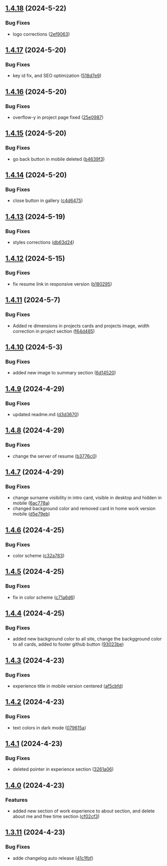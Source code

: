 

## [1.4.18](https://github.com/emanuelpps/emp-portfolio/compare/v1.4.17...v1.4.18) (2024-5-22)


### Bug Fixes

* logo corrections ([2ef9063](https://github.com/emanuelpps/emp-portfolio/commit/2ef9063cfc1a38cab6928e9611da82d958e09c36))

## [1.4.17](https://github.com/emanuelpps/emp-portfolio/compare/v1.4.16...v1.4.17) (2024-5-20)


### Bug Fixes

* key id fix, and SEO optimization ([518d7e9](https://github.com/emanuelpps/emp-portfolio/commit/518d7e93563f3ba23a783bfc34d6f475d8f07af8))

## [1.4.16](https://github.com/emanuelpps/emp-portfolio/compare/v1.4.15...v1.4.16) (2024-5-20)


### Bug Fixes

* overflow-y in project page fixed ([25e0987](https://github.com/emanuelpps/emp-portfolio/commit/25e09879cec94052a32dddabccc196cf381915af))

## [1.4.15](https://github.com/emanuelpps/emp-portfolio/compare/v1.4.14...v1.4.15) (2024-5-20)


### Bug Fixes

* go back button in mobile deleted ([b4639f3](https://github.com/emanuelpps/emp-portfolio/commit/b4639f3068dde76ed7168a7321e9e2fffff25b5d))

## [1.4.14](https://github.com/emanuelpps/emp-portfolio/compare/v1.4.13...v1.4.14) (2024-5-20)


### Bug Fixes

* close button in gallery ([c4d6475](https://github.com/emanuelpps/emp-portfolio/commit/c4d64750a59f94d4748cff96e69d814176afc800))

## [1.4.13](https://github.com/emanuelpps/emp-portfolio/compare/v1.4.12...v1.4.13) (2024-5-19)


### Bug Fixes

* styles corrections ([db63d24](https://github.com/emanuelpps/emp-portfolio/commit/db63d24bd871dda5c8fbfe1215448bc6221daac9))

## [1.4.12](https://github.com/emanuelpps/emp-portfolio/compare/v1.4.11...v1.4.12) (2024-5-15)


### Bug Fixes

* fix resume link in responsive version ([b180295](https://github.com/emanuelpps/emp-portfolio/commit/b18029573000230c3ef220114439aedbfeee830c))

## [1.4.11](https://github.com/emanuelpps/emp-portfolio/compare/v1.4.10...v1.4.11) (2024-5-7)


### Bug Fixes

* Added re dimensions in projects cards and projects image, width correction in project section ([f64d485](https://github.com/emanuelpps/emp-portfolio/commit/f64d4859784ac55f289259e2e7422c78b937731c))

## [1.4.10](https://github.com/emanuelpps/emp-portfolio/compare/v1.4.9...v1.4.10) (2024-5-3)


### Bug Fixes

* added new image to summary section ([6d14520](https://github.com/emanuelpps/emp-portfolio/commit/6d14520d8aee93aba32f743e4e2e6058683d1b3d))

## [1.4.9](https://github.com/emanuelpps/emp-portfolio/compare/v1.4.8...v1.4.9) (2024-4-29)


### Bug Fixes

* updated readme.md ([d3d3670](https://github.com/emanuelpps/emp-portfolio/commit/d3d36701f089adb3d2b63d830996961303581a76))

## [1.4.8](https://github.com/emanuelpps/emp-portfolio/compare/v1.4.7...v1.4.8) (2024-4-29)


### Bug Fixes

* change the server of resume ([b3776c0](https://github.com/emanuelpps/emp-portfolio/commit/b3776c07e764167df1fc0a1a8affbb15105eded0))

## [1.4.7](https://github.com/emanuelpps/emp-portfolio/compare/v1.4.6...v1.4.7) (2024-4-29)


### Bug Fixes

* change surname visibility in intro card, visible in desktop and hidden in mobile ([6ac778a](https://github.com/emanuelpps/emp-portfolio/commit/6ac778a2eed032b6192d1038a19ef0bf75df6be7))
* changed background color and removed card in home work version mobile ([d5e79eb](https://github.com/emanuelpps/emp-portfolio/commit/d5e79eb5ededafccd6603d97a30218037dd33db1))

## [1.4.6](https://github.com/emanuelpps/emp-portfolio/compare/v1.4.5...v1.4.6) (2024-4-25)


### Bug Fixes

* color scheme ([c32a783](https://github.com/emanuelpps/emp-portfolio/commit/c32a783272ec532f462cda97ad2fe258921effae))

## [1.4.5](https://github.com/emanuelpps/emp-portfolio/compare/v1.4.4...v1.4.5) (2024-4-25)


### Bug Fixes

* fix in color scheme ([c71a6d6](https://github.com/emanuelpps/emp-portfolio/commit/c71a6d6b1ff052f07bae4d9e0dbdab3197f13298))

## [1.4.4](https://github.com/emanuelpps/emp-portfolio/compare/v1.4.3...v1.4.4) (2024-4-25)


### Bug Fixes

* added new background color to all site, change the backgground color to all cards, added to footer github button ([93023be](https://github.com/emanuelpps/emp-portfolio/commit/93023be1c0982020008dfc18bede0a1c8427e36f))

## [1.4.3](https://github.com/emanuelpps/emp-portfolio/compare/v1.4.2...v1.4.3) (2024-4-23)


### Bug Fixes

* experience title in mobile version centered ([af5cbfd](https://github.com/emanuelpps/emp-portfolio/commit/af5cbfde5d1dc45d520926c375ff058495f1030a))

## [1.4.2](https://github.com/emanuelpps/emp-portfolio/compare/v1.4.1...v1.4.2) (2024-4-23)


### Bug Fixes

* text colors in dark mode ([079615a](https://github.com/emanuelpps/emp-portfolio/commit/079615ab30795bbbc3aa55111ae4c390eddf40f3))

## [1.4.1](https://github.com/emanuelpps/emp-portfolio/compare/v1.4.0...v1.4.1) (2024-4-23)


### Bug Fixes

* deleted pointer in experience section ([3261a06](https://github.com/emanuelpps/emp-portfolio/commit/3261a06f266af150f99477a0333f3cf222844151))

## [1.4.0](https://github.com/emanuelpps/emp-portfolio/compare/v1.3.11...v1.4.0) (2024-4-23)


### Features

* added new section of work experience to about section, and delete about me and free time section ([cf02cf3](https://github.com/emanuelpps/emp-portfolio/commit/cf02cf3b6eafc53357111cbf0a1c0f6cde6f25ef))

## [1.3.11](https://github.com/emanuelpps/emp-portfolio/compare/v1.3.10...v1.3.11) (2024-4-23)


### Bug Fixes

* adde changelog auto release ([41c1fbf](https://github.com/emanuelpps/emp-portfolio/commit/41c1fbf487f838cfd6f080ae8cc29fb1dac29e2d))
